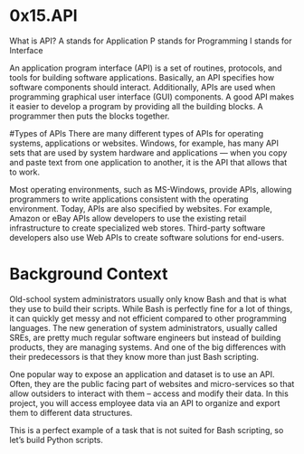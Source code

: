 # 0x15.API

What is API?
A stands for Application
P stands for Programming
I stands for Interface

An application program interface (API) is a set of routines, protocols, and tools for building software applications. Basically, an API specifies how software components should interact. Additionally, APIs are used when programming graphical user interface (GUI) components. A good API makes it easier to develop a program by providing all the building blocks. A programmer then puts the blocks together.

#Types of APIs
There are many different types of APIs for operating systems, applications or websites. Windows, for example, has many API sets that are used by system hardware and applications — when you copy and paste text from one application to another, it is the API that allows that to work.

Most operating environments, such as MS-Windows, provide APIs, allowing programmers to write applications consistent with the operating environment. Today, APIs are also specified by websites. For example, Amazon or eBay APIs allow developers to use the existing retail infrastructure to create specialized web stores. Third-party software developers also use Web APIs to create software solutions for end-users.

# Background Context
Old-school system administrators usually only know Bash and that is what they use to build their scripts. While Bash is perfectly fine for a lot of things, it can quickly get messy and not efficient compared to other programming languages. The new generation of system administrators, usually called SREs, are pretty much regular software engineers but instead of building products, they are managing systems. And one of the big differences with their predecessors is that they know more than just Bash scripting.

One popular way to expose an application and dataset is to use an API. Often, they are the public facing part of websites and micro-services so that allow outsiders to interact with them – access and modify their data. In this project, you will access employee data via an API to organize and export them to different data structures.

This is a perfect example of a task that is not suited for Bash scripting, so let’s build Python scripts.
